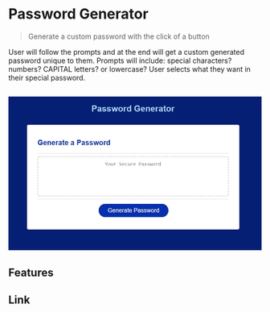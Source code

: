 # Password Generator
> Generate a custom password with the click of a button

User will follow the prompts and at the end will get a custom generated password unique to them. Prompts will include: special characters? numbers? CAPITAL letters? or lowercase? User selects what they want in their special password.

## 

![Image of Password Generator Webpage](./assets\PasswordGenImage.JPG)

## Features



## Link

